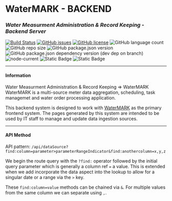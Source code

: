 # WaterMARK - BACKEND
### _Water Measurment Administration & Record Keeping - Backend Server_
[![Build Status](https://img.shields.io/static/v1?label=build&message=development&color=red)](https://img.shields.io)
[![GitHub issues](https://img.shields.io/github/issues/mikelambson/watermark-backend)](https://github.com/mikelambson/watermark-backend/issues)
[![GitHub license](https://img.shields.io/github/license/mikelambson/watermark-backend)](https://github.com/mikelambson/watermark-backend/blob/master/LICENSE)
![GitHub language count](https://img.shields.io/github/languages/count/mikelambson/watermark-backend)
![GitHub repo size](https://img.shields.io/github/repo-size/mikelambson/watermark-backend)
![GitHub package.json version](https://img.shields.io/github/package-json/v/mikelambson/watermark-backend)
![GitHub package.json dependency version (dev dep on branch)](https://img.shields.io/github/package-json/dependency-version/mikelambson/watermark-backend/dev/prisma/master)
![node-current](https://img.shields.io/node/v/latest)
![Static Badge](https://img.shields.io/badge/DBMS-PostgreSQL-%23336791)
![Static Badge](https://img.shields.io/badge/DBMS_Extension-TimescaleDB-%23f5ff80)

___
#### Information

Water Measurment Administration & Record Keeping => WaterMARK  
WaterMARK is a multi-source meter data aggregation, scheduling, task managemet and water order processing application.

This backend system is designed to work with [WaterMARK](https://github.com/mikelambson/WaterMARK) as the primary frontend system. The pages generated by this system are intended to be used by IT staff to manage and update data ingestion sources.

___
#### API Method

API pattern:
`/api/dataSource?find:column=parameter>parameterRangeIndicator&find:anothercolumn=x,y,z`

We begin the route query with the `?find:` operator followed by the initial query parameter which is generally a column ref `=` a value.  This is extended when we add incorporate the data aspect into the lookup to allow for a singular date or a range via the `>` key.

These `find:column=value` methods can be chained via `&`.
For multiple values from the same column we can separate using `,`.
